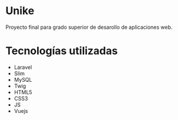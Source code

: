 # Unike
Proyecto final para grado superior de desarollo de aplicaciones web.


# Tecnologías utilizadas

  - Laravel
  - Slim
  - MySQL
  - Twig
  - HTML5
  - CSS3
  - JS
  - Vuejs
